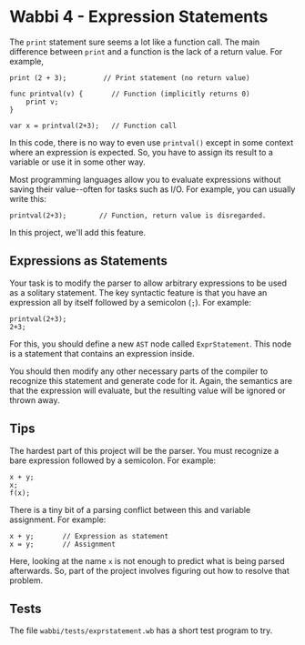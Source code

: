 # Wabbi 4 - Expression Statements

The `print` statement sure seems a lot like a function call.  The main
difference between `print` and a function is the lack of a return value.
For example,

```
print (2 + 3);         // Print statement (no return value)

func printval(v) {       // Function (implicitly returns 0)
    print v;
}

var x = printval(2+3);   // Function call
```

In this code, there is no way to even use `printval()` except in some
context where an expression is expected.  So, you have to assign its result
to a variable or use it in some other way.

Most programming languages allow you to evaluate expressions without
saving their value--often for tasks such as I/O. For example, you can
usually write this:

```
printval(2+3);        // Function, return value is disregarded.
```

In this project, we'll add this feature.  

## Expressions as Statements

Your task is to modify the parser to allow arbitrary expressions
to be used as a solitary statement.  The key syntactic feature is
that you have an expression all by itself followed by a semicolon (`;`).
For example:

```
printval(2+3);
2+3;
```

For this, you should define a new `AST` node called `ExprStatement`.
This node is a statement that contains an expression inside.

You should then modify any other necessary parts of the compiler
to recognize this statement and generate code for it.  Again,
the semantics are that the expression will evaluate, but the
resulting value will be ignored or thrown away.

## Tips

The hardest part of this project will be the parser.  You must
recognize a bare expression followed by a semicolon. For example:

```
x + y;
x;
f(x);
```

There is a tiny bit of a parsing conflict between this and
variable assignment.  For example:

```
x + y;       // Expression as statement
x = y;       // Assignment
```

Here, looking at the name `x` is not enough to predict what is being
parsed afterwards.  So, part of the project involves figuring out how
to resolve that problem.

## Tests

The file `wabbi/tests/exprstatement.wb` has a short test program
to try.



